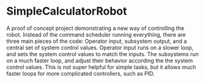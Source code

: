 # SimpleCalculatorRobot
A proof of concept project demonstrating a new way of controlling the robot. Instead of the command scheduler running everything, there are three main pieces of the code: Operator input, subsystem output, and a central set of system control values. Operator input runs on a slower loop, and sets the system control values to match the inputs. The subsystems run on a much faster loop, and adjust their behavior according the the system control values. This is not super helpful for simple tasks, but it allows much faster loops for more complicated controllers, such as PID.